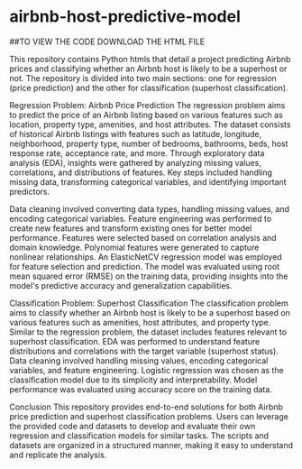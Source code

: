 # airbnb-host-predictive-model

##TO VIEW THE CODE DOWNLOAD THE HTML FILE

This repository contains Python htmls that detail a project predicting Airbnb prices and classifying whether an Airbnb host is likely to be a superhost or not. The repository is divided into two main sections: one for regression (price prediction) and the other for classification (superhost classification).

Regression Problem: Airbnb Price Prediction
The regression problem aims to predict the price of an Airbnb listing based on various features such as location, property type, amenities, and host attributes. The dataset consists of historical Airbnb listings with features such as latitude, longitude, neighborhood, property type, number of bedrooms, bathrooms, beds, host response rate, acceptance rate, and more. Through exploratory data analysis (EDA), insights were gathered by analyzing missing values, correlations, and distributions of features. Key steps included handling missing data, transforming categorical variables, and identifying important predictors.

Data cleaning involved converting data types, handling missing values, and encoding categorical variables. Feature engineering was performed to create new features and transform existing ones for better model performance. Features were selected based on correlation analysis and domain knowledge. Polynomial features were generated to capture nonlinear relationships. An ElasticNetCV regression model was employed for feature selection and prediction. The model was evaluated using root mean squared error (RMSE) on the training data, providing insights into the model's predictive accuracy and generalization capabilities.

Classification Problem: Superhost Classification
The classification problem aims to classify whether an Airbnb host is likely to be a superhost based on various features such as amenities, host attributes, and property type. Similar to the regression problem, the dataset includes features relevant to superhost classification. EDA was performed to understand feature distributions and correlations with the target variable (superhost status). Data cleaning involved handling missing values, encoding categorical variables, and feature engineering. Logistic regression was chosen as the classification model due to its simplicity and interpretability. Model performance was evaluated using accuracy score on the training data.

Conclusion
This repository provides end-to-end solutions for both Airbnb price prediction and superhost classification problems. Users can leverage the provided code and datasets to develop and evaluate their own regression and classification models for similar tasks. The scripts and datasets are organized in a structured manner, making it easy to understand and replicate the analysis.
